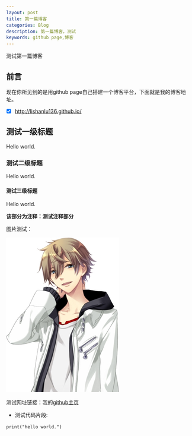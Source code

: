 ```yaml
---
layout: post
title: 第一篇博客
categories: Blog
description: 第一篇博客，测试
keywords: github page,博客
---
```

测试第一篇博客

## 前言
现在你所见到的是用github page自己搭建一个博客平台，下面就是我的博客地址。
- [x] http://lishanlu136.github.io/ 

## 测试一级标题
Hello world.
### 测试二级标题
Hello world.
#### 测试三级标题
Hello world.

**该部分为注释：测试注释部分**

图片测试：

![图1](/images/blog/1_test_img.jpg)

测试网址链接：我的[github主页](https://github.com/lishanlu136)

- 测试代码片段:

```
print("hello world.")
```
